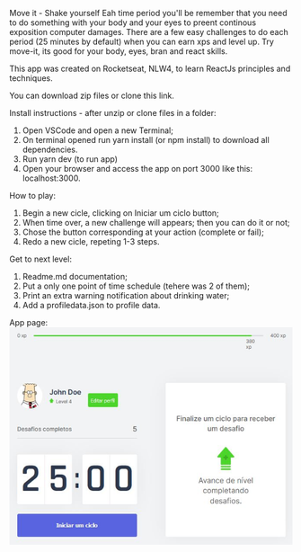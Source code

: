 Move it - Shake yourself
Eah time period you'll be remember that you need to do something with your body and your eyes to preent continous exposition computer damages.
There are a few easy challenges to do each period (25 minutes by default) when you can earn xps and level up.
Try move-it, its good for your body, eyes, bran and react skills.

This app was created on Rocketseat, NLW4, to learn ReactJs principles and techniques.

You can download zip files or clone this link.

Install instructions - after unzip or clone files in a folder:

1. Open VSCode and open a new Terminal;
2. On terminal opened run yarn install (or npm install) to download all dependencies.
3. Run yarn dev (to run app)
4. Open your browser and access the app on port 3000 like this: localhost:3000.

How to play:
1. Begin a new cicle, clicking on Iniciar um ciclo button;
2. When time over, a new challenge will appears; then you can do it or not;
3. Chose the button corresponding at your action (complete or fail);
4. Redo a new cicle, repeting 1-3 steps.

 
 Get to next level: 

 1. Readme.md documentation;
 2. Put a only one point of time schedule (tehere was 2 of them);
 3. Print an extra warning notification about drinking water;
 4. Add a profiledata.json to profile data. 

 App page:
<img src="/screenshots/app-page.jpg" alt="My cool logo"/>

